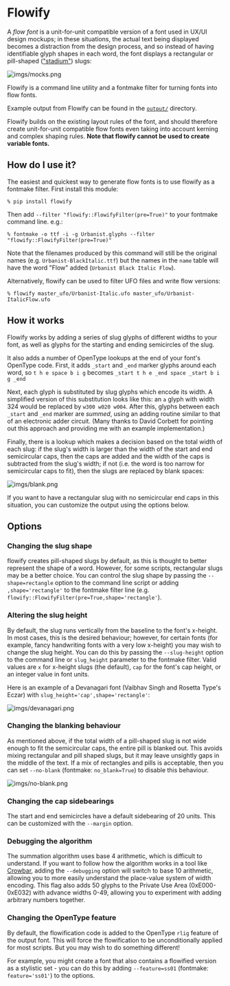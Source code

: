# Flowify

A *flow font* is a unit-for-unit compatible version of a font used in UX/UI design mockups; in these situations, the actual text being displayed becomes a distraction from the design process, and so instead of having identifiable glyph shapes in each word, the font displays a rectangular or pill-shaped (["stadium"](https://mathworld.wolfram.com/Stadium.html)) slugs:

![imgs/mocks.png](img/mocks.png)

Flowify is a command line utility and a fontmake filter for turning fonts into flow fonts.

Example output from Flowify can be found in the [`output/`](output/) directory.

Flowify builds on the existing layout rules of the font, and should therefore create unit-for-unit compatible flow fonts even taking into account kerning and complex shaping rules. **Note that flowify cannot be used to create variable fonts.**

## How do I use it?

The easiest and quickest way to generate flow fonts is to use flowify as a fontmake filter. First install this module:

```
% pip install flowify
```

Then add `--filter "flowify::FlowifyFilter(pre=True)"` to your fontmake command line. e.g.:

```
% fontmake -o ttf -i -g Urbanist.glyphs --filter "flowify::FlowifyFilter(pre=True)"
```

Note that the filenames produced by this command will still be the original names (e.g. `Urbanist-BlackItalic.ttf`) but the names in the `name` table will have the word "Flow" added (`Urbanist Black Italic Flow`).

Alternatively, flowify can be used to filter UFO files and write flow versions:

```
% flowify master_ufo/Urbanist-Italic.ufo master_ufo/Urbanist-ItalicFlow.ufo
```

## How it works

Flowify works by adding a series of slug glyphs of different widths to your font, as well as glyphs for the starting and ending semicircles of the slug.

It also adds a number of OpenType lookups at the end of your font's OpenType code. First, it adds `_start` and `_end` marker glyphs around each word, so `t h e space b i g` becomes `_start t h e _end space _start b i g _end`

Next, each glyph is substituted by slug glyphs which encode its width. A simplified version of this substitution looks like this: an `a` glyph with width 324 would be replaced by `w300 w020 w004`. After this, glyphs between each `_start` and `_end` marker are *summed*, using an adding routine similar to that of an electronic adder circuit. (Many thanks to David Corbett for pointing out this approach and providing me with an example implementation.)

Finally, there is a lookup which makes a decision based on the total width of each slug: if the slug's width is larger than the width of the start and end semicircular caps, then the caps are added and the width of the caps is subtracted from the slug's width; if not (i.e. the word is too narrow for semicircular caps to fit), then the slugs are replaced by blank spaces:

![imgs/blank.png](img/blank.png)

If you want to have a rectangular slug with no semicircular end caps in this situation, you can customize the output using the options below.

## Options

### Changing the slug shape

flowify creates pill-shaped slugs by default, as this is thought to better represent the shape of a word. However, for some scripts, rectangular slugs may be a better choice. You can control the slug shape by passing the `--shape=rectangle` option to the command line script or adding `,shape='rectangle'` to the fontmake filter line (e.g. `flowify::FlowifyFilter(pre=True,shape='rectangle'`).

### Altering the slug height

By default, the slug runs vertically from the baseline to the font's x-height. In most cases, this is the desired behaviour; however, for certain fonts (for example, fancy handwriting fonts with a very low x-height) you may wish to change the slug height. You can do this by passing the `--slug-height` option to the command line or `slug_height` parameter to the fontmake filter. Valid values are `x` for x-height slugs (the default), `cap` for the font's cap height, or an integer value in font units.

Here is an example of a Devanagari font (Vaibhav Singh and Rosetta Type's Eczar) with `slug_height='cap',shape='rectangle'`:

![imgs/devanagari.png](img/devanagari.png)

### Changing the blanking behaviour

As mentioned above, if the total width of a pill-shaped slug is not wide enough to fit the semicircular caps, the entire pill is blanked out. This avoids mixing rectangular and pill shaped slugs, but it may leave unsightly gaps in the middle of the text. If a mix of rectangles and pills is acceptable, then you can set `--no-blank` (fontmake: `no_blank=True`) to disable this behaviour.

![imgs/no-blank.png](img/no-blank.png)

### Changing the cap sidebearings

The start and end semicircles have a default sidebearing of 20 units. This can be customized with the `--margin` option.

### Debugging the algorithm

The summation algorithm uses base 4 arithmetic, which is difficult to understand. If you want to follow how the algorithm works in a tool like [Crowbar](http://corvelsoftware.co.uk/crowbar/), adding the `--debugging` option will switch to base 10 arithmetic, allowing you to more easily understand the place-value system of width encoding. This flag also adds 50 glyphs to the Private Use Area (0xE000-0xE032) with advance widths 0-49, allowing you to experiment with adding arbitrary numbers together.

### Changing the OpenType feature

By default, the flowification code is added to the OpenType `rlig` feature of the output font. This will force the flowification to be unconditionally applied for most scripts. But you may wish to do something different!

For example, you might create a font that also contains a flowified version as a stylistic set - you can do this by adding `--feature=ss01` (fontmake: `feature='ss01'`) to the options.

